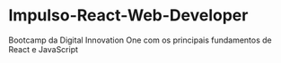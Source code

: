# Impulso-React-Web-Developer
Bootcamp da Digital Innovation One com os principais fundamentos de React e JavaScript
